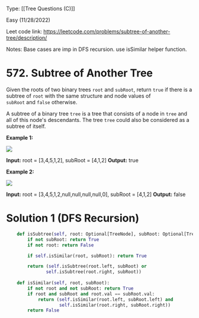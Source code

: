Type: [[Tree Questions (C)]] 

Easy (11/28/2022)

Leet code link: https://leetcode.com/problems/subtree-of-another-tree/description/

Notes: Base cases are imp in DFS recursion. use isSimilar helper function.

# 572. Subtree of Another Tree

Given the roots of two binary trees `root` and `subRoot`, return `true` if there is a subtree of `root` with the same structure and node values of `subRoot` and `false` otherwise.

A subtree of a binary tree `tree` is a tree that consists of a node in `tree` and all of this node's descendants. The tree `tree` could also be considered as a subtree of itself.

**Example 1:**

![](https://assets.leetcode.com/uploads/2021/04/28/subtree1-tree.jpg)

**Input:** root = [3,4,5,1,2], subRoot = [4,1,2]
**Output:** true

**Example 2:**

![](https://assets.leetcode.com/uploads/2021/04/28/subtree2-tree.jpg)

**Input:** root = [3,4,5,1,2,null,null,null,null,0], subRoot = [4,1,2]
**Output:** false


# Solution 1 (DFS Recursion)

```python
    def isSubtree(self, root: Optional[TreeNode], subRoot: Optional[TreeNode]) -> bool:
        if not subRoot: return True
        if not root: return False

        if self.isSimilar(root, subRoot): return True

        return (self.isSubtree(root.left, subRoot) or
               self.isSubtree(root.right, subRoot))
                
    def isSimilar(self, root, subRoot):
        if not root and not subRoot: return True
        if root and subRoot and root.val == subRoot.val:
            return (self.isSimilar(root.left, subRoot.left) and 
                    self.isSimilar(root.right, subRoot.right))
        return False
```



